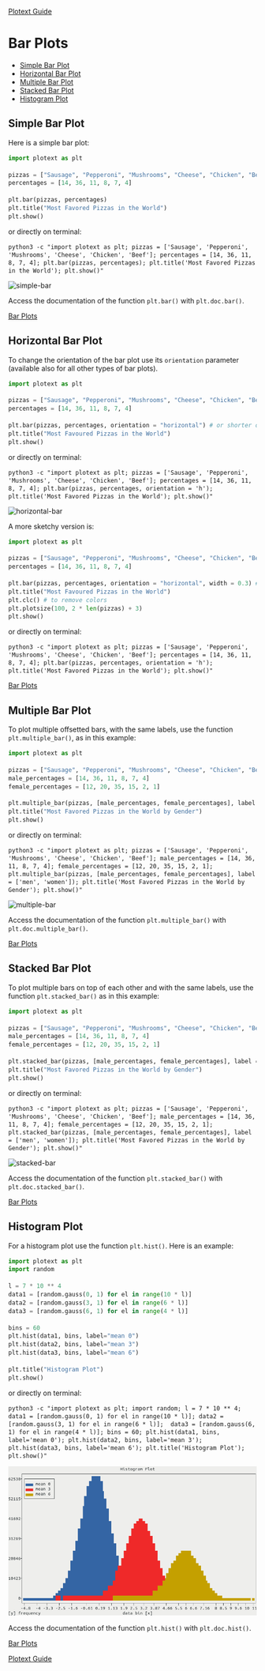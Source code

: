 [Plotext Guide](https://github.com/piccolomo/plotext#guide)

# Bar Plots

- [Simple Bar Plot](https://github.com/piccolomo/plotext/blob/master/readme/bar.md#simple-bar-plot)
- [Horizontal Bar Plot](https://github.com/piccolomo/plotext/blob/master/readme/bar.md#horizontal-bar-plot)
- [Multiple Bar Plot](https://github.com/piccolomo/plotext/blob/master/readme/bar.md#multiple-bar-plot)
- [Stacked Bar Plot](https://github.com/piccolomo/plotext/blob/master/readme/bar.md#stacked-bar-plot)
- [Histogram Plot](https://github.com/piccolomo/plotext/blob/master/readme/bar.md#histogram-plot)



## Simple Bar Plot

Here is a simple bar plot:

```python
import plotext as plt

pizzas = ["Sausage", "Pepperoni", "Mushrooms", "Cheese", "Chicken", "Beef"]
percentages = [14, 36, 11, 8, 7, 4]

plt.bar(pizzas, percentages)
plt.title("Most Favored Pizzas in the World")
plt.show()
```
or directly on terminal:
```console
python3 -c "import plotext as plt; pizzas = ['Sausage', 'Pepperoni', 'Mushrooms', 'Cheese', 'Chicken', 'Beef']; percentages = [14, 36, 11, 8, 7, 4]; plt.bar(pizzas, percentages); plt.title('Most Favored Pizzas in the World'); plt.show()"
```
![simple-bar](https://raw.githubusercontent.com/piccolomo/plotext/master/images/simple-bar.png)

Access the documentation of the function `plt.bar()` with `plt.doc.bar()`.

[Bar Plots](https://github.com/piccolomo/plotext/blob/master/readme/bar.md#bar-plots)


## Horizontal Bar Plot

To change the orientation of the bar plot use its `orientation` parameter (available also for all other types of bar plots).

```python
import plotext as plt

pizzas = ["Sausage", "Pepperoni", "Mushrooms", "Cheese", "Chicken", "Beef"]
percentages = [14, 36, 11, 8, 7, 4]

plt.bar(pizzas, percentages, orientation = "horizontal") # or shorter orientation = 'h'
plt.title("Most Favoured Pizzas in the World")
plt.show()
```
or directly on terminal:
```console
python3 -c "import plotext as plt; pizzas = ['Sausage', 'Pepperoni', 'Mushrooms', 'Cheese', 'Chicken', 'Beef']; percentages = [14, 36, 11, 8, 7, 4]; plt.bar(pizzas, percentages, orientation = 'h'); plt.title('Most Favored Pizzas in the World'); plt.show()"
```

![horizontal-bar](https://raw.githubusercontent.com/piccolomo/plotext/master/images/horizontal-bar.png)

A more sketchy version is:
```python
import plotext as plt

pizzas = ["Sausage", "Pepperoni", "Mushrooms", "Cheese", "Chicken", "Beef"]
percentages = [14, 36, 11, 8, 7, 4]

plt.bar(pizzas, percentages, orientation = "horizontal", width = 0.3) # or shorter orientation = 'h'
plt.title("Most Favoured Pizzas in the World")
plt.clc() # to remove colors
plt.plotsize(100, 2 * len(pizzas) + 3)
plt.show()
```
or directly on terminal:
```console
python3 -c "import plotext as plt; pizzas = ['Sausage', 'Pepperoni', 'Mushrooms', 'Cheese', 'Chicken', 'Beef']; percentages = [14, 36, 11, 8, 7, 4]; plt.bar(pizzas, percentages, orientation = 'h'); plt.title('Most Favored Pizzas in the World'); plt.show()"
```

[Bar Plots](https://github.com/piccolomo/plotext/blob/master/readme/bar.md#bar-plots)



## Multiple Bar Plot

To plot multiple offsetted bars, with the same labels, use the function `plt.multiple_bar()`, as in this example:

```python
import plotext as plt

pizzas = ["Sausage", "Pepperoni", "Mushrooms", "Cheese", "Chicken", "Beef"]
male_percentages = [14, 36, 11, 8, 7, 4]
female_percentages = [12, 20, 35, 15, 2, 1]

plt.multiple_bar(pizzas, [male_percentages, female_percentages], label = ["men", "women"])
plt.title("Most Favored Pizzas in the World by Gender")
plt.show()
```
or directly on terminal:
```console
python3 -c "import plotext as plt; pizzas = ['Sausage', 'Pepperoni', 'Mushrooms', 'Cheese', 'Chicken', 'Beef']; male_percentages = [14, 36, 11, 8, 7, 4]; female_percentages = [12, 20, 35, 15, 2, 1]; plt.multiple_bar(pizzas, [male_percentages, female_percentages], label = ['men', 'women']); plt.title('Most Favored Pizzas in the World by Gender'); plt.show()"
```

![multiple-bar](https://raw.githubusercontent.com/piccolomo/plotext/master/images/multiple-bar.png)

Access the documentation of the function `plt.multiple_bar()` with `plt.doc.multiple_bar()`.

[Bar Plots](https://github.com/piccolomo/plotext/blob/master/readme/bar.md#bar-plots)



## Stacked Bar Plot

To plot multiple bars on top of each other and with the same labels, use the function `plt.stacked_bar()` as in this example:

```python
import plotext as plt

pizzas = ["Sausage", "Pepperoni", "Mushrooms", "Cheese", "Chicken", "Beef"]
male_percentages = [14, 36, 11, 8, 7, 4]
female_percentages = [12, 20, 35, 15, 2, 1]

plt.stacked_bar(pizzas, [male_percentages, female_percentages], label = ["men", "women"])
plt.title("Most Favored Pizzas in the World by Gender")
plt.show()
```
or directly on terminal:
```console
python3 -c "import plotext as plt; pizzas = ['Sausage', 'Pepperoni', 'Mushrooms', 'Cheese', 'Chicken', 'Beef']; male_percentages = [14, 36, 11, 8, 7, 4]; female_percentages = [12, 20, 35, 15, 2, 1]; plt.stacked_bar(pizzas, [male_percentages, female_percentages], label = ['men', 'women']); plt.title('Most Favored Pizzas in the World by Gender'); plt.show()"
```
![stacked-bar](https://raw.githubusercontent.com/piccolomo/plotext/master/images/stacked-bar.png)

Access the documentation of the function `plt.stacked_bar()` with `plt.doc.stacked_bar()`.

[Bar Plots](https://github.com/piccolomo/plotext/blob/master/readme/bar.md#bar-plots)



## Histogram Plot

For a histogram plot use the function `plt.hist()`. Here is an example:

```python
import plotext as plt
import random

l = 7 * 10 ** 4
data1 = [random.gauss(0, 1) for el in range(10 * l)]
data2 = [random.gauss(3, 1) for el in range(6 * l)]
data3 = [random.gauss(6, 1) for el in range(4 * l)]

bins = 60
plt.hist(data1, bins, label="mean 0")
plt.hist(data2, bins, label="mean 3")
plt.hist(data3, bins, label="mean 6")

plt.title("Histogram Plot")
plt.show()
```
or directly on terminal:
```console
python3 -c "import plotext as plt; import random; l = 7 * 10 ** 4; data1 = [random.gauss(0, 1) for el in range(10 * l)]; data2 = [random.gauss(3, 1) for el in range(6 * l)];  data3 = [random.gauss(6, 1) for el in range(4 * l)]; bins = 60; plt.hist(data1, bins, label='mean 0'); plt.hist(data2, bins, label='mean 3'); plt.hist(data3, bins, label='mean 6'); plt.title('Histogram Plot'); plt.show()"
```
![hist](https://raw.githubusercontent.com/piccolomo/plotext/master/images/hist.png)

Access the documentation of the function `plt.hist()` with `plt.doc.hist()`.

[Bar Plots](https://github.com/piccolomo/plotext/blob/master/readme/bar.md#bar-plots)

[Plotext Guide](https://github.com/piccolomo/plotext#guide)
